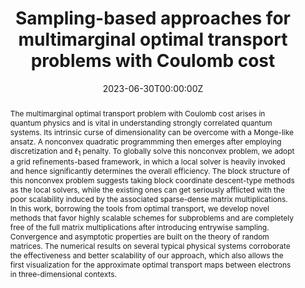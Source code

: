 ---
title: Sampling-based approaches for multimarginal optimal transport problems with Coulomb cost 
authors:
- admin
- Mengyu Li
- Xin Liu
- Cheng Meng
date: "2023-06-30T00:00:00Z"
doi: ""

# Schedule page publish date (NOT publication's date).
#publishDate: "2017-01-01T00:00:00Z"

# Publication type.
# Legend: 0 = Uncategorized; 1 = Conference paper; 2 = Journal article;
# 3 = Preprint / Working Paper; 4 = Report; 5 = Book; 6 = Book section;
# 7 = Thesis; 8 = Patent
publication_types: ["3"]

# Publication name and optional abbreviated publication name.
publication: "arXiv preprint, arXiv: 2306.16763"
publication_short: ""

abstract: The multimarginal optimal transport problem with Coulomb cost arises in quantum physics and is vital in understanding strongly correlated quantum systems. Its intrinsic curse of dimensionality can be overcome with a Monge-like ansatz. A nonconvex quadratic programmming then emerges after employing discretization and $\ell_1$ penalty. To globally solve this nonconvex problem, we adopt a grid refinements-based framework, in which a local solver is heavily invoked and hence significantly determines the overall efficiency. The block structure of this nonconvex problem suggests taking block coordinate descent-type methods as the local solvers, while the existing ones can get seriously afflicted with the poor scalability induced by the associated sparse-dense matrix multiplications. In this work, borrowing the tools from optimal transport, we develop novel methods that favor highly scalable schemes for subproblems and are completely free of the full matrix multiplications after introducing entrywise sampling. Convergence and asymptotic properties are built on the theory of random matrices. The numerical results on several typical physical systems corroborate the effectiveness and better scalability of our approach, which also allows the first visualization for the approximate optimal transport maps between electrons in three-dimensional contexts. 

# Summary. An optional shortened abstract.
#summary: Lorem ipsum dolor sit amet, consectetur adipiscing elit. Duis posuere tellus ac convallis placerat. Proin tincidunt magna sed ex sollicitudin condimentum.

tags:
- Source Themes
featured: false

links:
- name: "Preprint"
  url: "https://arxiv.org/pdf/2306.16763.pdf"
url_pdf: ''
url_code: ''
url_dataset: ''
url_poster: ''
url_project: ''
url_slides: ''
url_source: ''
url_video: ''

# Featured image
# To use, add an image named `featured.jpg/png` to your page's folder. 
#image:
#  caption: ''
#  focal_point: ""
#  preview_only: false

# Associated Projects (optional).
#   Associate this publication with one or more of your projects.
#   Simply enter your project's folder or file name without extension.
#   E.g. `internal-project` references `content/project/internal-project/index.md`.
#   Otherwise, set `projects: []`.
projects: []

# Slides (optional).
#   Associate this publication with Markdown slides.
#   Simply enter your slide deck's filename without extension.
#   E.g. `slides: "example"` references `content/slides/example/index.md`.
#   Otherwise, set `slides: ""`.
slides: ''
---
